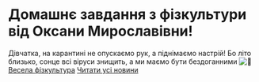 # Домашнє завдання з фізкультури від Оксани Мирославівни!
Дівчатка, на карантині не опускаємо рук, а піднімаємо настрій! Бо літо близько, сонце всі віруси знищить, а ми маємо бути бездоганними ![💋](https://static.xx.fbcdn.net/images/emoji.php/v9/t76/1/16/1f48b.png)
[Весела фізкультура](https://youtu.be/kp7oL84M9V8)
[Читати усі новини](/news)

